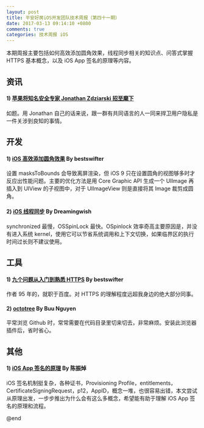 ```yaml
---
layout: post
title: 平安好房iOS开发团队技术周报（第四十一期）
date: 2017-03-13 09:14:10 +0800
comments: true
categories: 技术周报 iOS
---
```

本期周报主要包括如何高效添加圆角效果，线程同步相关的知识点、问答式掌握 HTTPS 基本概念，以及 iOS App 签名的原理等内容。

<!--more-->

## 资讯

#### 1) [苹果将知名安全专家 Jonathan Zdziarski 招至麾下](https://www.zdziarski.com/blog/?p=7016#aplo)

如题。用 Jonathan 自己的话来说，跟一群有共同语言的人一同来捍卫用户隐私是一件关涉到良知的事情。

## 开发

#### 1) [iOS 高效添加圆角效果](http://www.jianshu.com/p/f970872fdc22) By  bestswifter

设置 masksToBounds 会导致离屏渲染，但 iOS 9 只在设置圆角的视图够多时才反应出性能问题。主要的优化方法是用 Core Graphic API 生成一个 UIImage 再插入到 UIView 的子视图中，对于 UIImageView 则是直接将其 Image 裁剪成圆角。

#### 2) [iOS 线程同步](http://www.dreamingwish.com/article/the-ios-multithreaded-programming-guide-4-thread-synchronization.html) By Dreamingwish

synchronized 最慢，OSSpinLock 最快。OSpinlock 效率奇高主要原因是，并没有进入系统 kernel，使用它可以节省系统调用和上下文切换，如果临界区的执行时间过长则不建议使用。

## 工具

#### 1) [九个问题从入门到熟悉 HTTPS](http://fullstack.blog/2017/03/12/九个问题从入门到熟悉HTTPS/) By bestswifter

作者 95 年的，就职于百度。对 HTTPS 的理解程度远超我身边的绝大部分同事。

#### 2) [octotree](https://github.com/buunguyen/octotree) By Buu Nguyen

平常浏览 Github 时，常常需要在代码目录里切来切去，非常麻烦。安装此浏览器插件后，省时省心。

## 其他

#### 1) [iOS App 签名的原理](http://blog.cnbang.net/tech/3386/) By 陈振焯

iOS 签名机制挺复杂，各种证书，Provisioning Profile，entitlements，CertificateSigningRequest，p12，AppID，概念一堆，也很容易出错，本文尝试从原理出发，一步步推出为什么会有这么多概念，希望能有助于理解 iOS App 签名的原理和流程。

@end